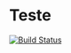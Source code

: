 # Teste
[![Build Status](https://travis-ci.org/RenataGizzi/Teste.svg?branch=master)](https://travis-ci.org/RenataGizzi/Teste)

